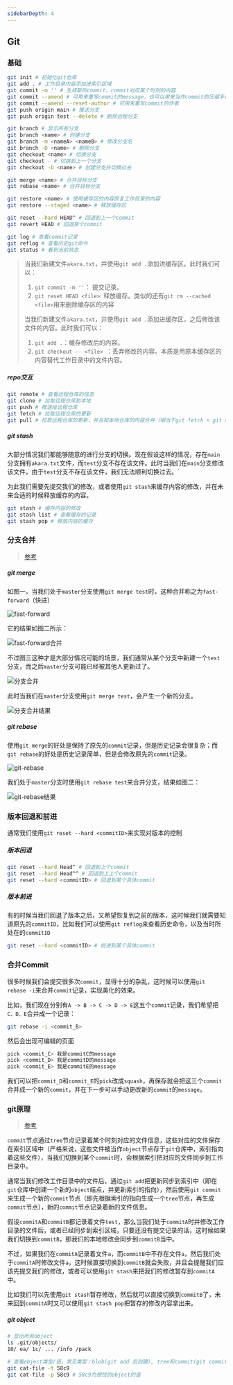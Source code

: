```yaml
---
sidebarDepth: 4
---
```

## Git

### 基础

``` bash
git init # 初始化git仓库
git add . # 工作目录内容添加进索引区域
git commit -m '' # 生成新的commit，commit对应某个时刻的内容
git commit --amend # 可用来重写commit的message，也可以用来当作commit的压缩手段
git commit --amend --reset-author # 可用来重写commit的作者
git push origin main # 推送分支  
git push origin test --delete # 删除远程分支

git branch # 显示所有分支
git branch <name> # 创建分支
git branch -m <nameA> <nameB> # 修改分支名
git branch -D <name> # 删除分支
git checkout <name> # 切换分支
git checkout - # 切换到上一个分支
git checkout -b <name> # 创建分支并切换过去

git merge <name> # 合并目标分支
git rebase <name> # 合并目标分支

git restore <name> # 使用缓存区的内容恢复工作目录的内容
git restore --staged <name> # 释放缓存区

git reset --hard HEAD^ # 回退到上一个commit
git revert HEAD # 回退某个commit

git log # 查看commit记录
git reflog # 查看历史git命令
git status # 看到当前状态
```

> 当我们新建文件`akara.txt`，并使用`git add .`添加进缓存区。此时我们可以：
>
> 1. `git commit -m ''`： 提交记录。
> 2. `git reset HEAD <file>`: 释放缓存。类似的还有`git rm --cached <file>`用来删除缓存区的内容
>
> 当我们新建文件`akara.txt`，并使用`git add .`添加进缓存区，之后修改该文件的内容。此时我们可以：
>
> 1. `git add .`：缓存修改后的内容。
> 2. `git checkout -- <file> `：丢弃修改的内容。本质是用原本缓存区的内容替代工作目录中的文件内容。
>



##### repo交互

``` bash
git remote # 查看远程仓库的信息
git clone # 拉取远程仓库到本地
git push # 推送给远程仓库
git fetch # 拉取远程仓库的更新
git pull # 拉取远程仓库的更新，并且和本地仓库的内容合并（相当于git fetch + git merge）
```

##### git stash

大部分情况我们都能够随意的进行分支的切换。现在假设这样的情况，存在`main`分支拥有`akara.txt`文件，而`test`分支不存在该文件。此时当我们在`main`分支修改该文件，由于`test`分支不存在该文件，我们无法顺利切换过去。`

为此我们需要先提交我们的修改，或者使用`git stash`来缓存内容的修改，并在未来合适的时候释放缓存的内容。

``` bash
git stash # 缓存内容的修改
git stash list # 查看缓存的记录
git stash pop # 释放内容的缓存
```



### 分支合并

> [参考](https://backlog.com/git-tutorial/cn/stepup/stepup1_4.html)

##### git merge

如图一，当我们处于`master`分支使用`git merge test`时，这种合并称之为`fast-forward`（快进）

![fast-forward](https://backlog.com/git-tutorial/cn/img/post/stepup/capture_stepup1_4_1.png)



它的结果如图二所示：

![fast-forward合并](https://backlog.com/git-tutorial/cn/img/post/stepup/capture_stepup1_4_2.png)



不过图三这种才是大部分情况可能的场景，我们通常从某个分支中新建一个`test`分支，而之后`master`分支可能已经被其他人更新过了。

![分支合并](https://backlog.com/git-tutorial/cn/img/post/stepup/capture_stepup1_4_3.png)



此时当我们在`master`分支使用`git merge test`，会产生一个新的分支。

![分支合并结果](https://backlog.com/git-tutorial/cn/img/post/stepup/capture_stepup1_4_4.png)



##### git rebase

使用`git merge`的好处是保持了原先的`commit`记录，但是历史记录会很复杂；而`git rebase`的好处是历史记录简单，但是会修改原先的`commit`记录。

![git-rebase](https://backlog.com/git-tutorial/cn/img/post/stepup/capture_stepup1_4_6.png)

我们处于`master`分支时使用`git rebase test`来合并分支，结果如图二：

![git-rebase结果](https://backlog.com/git-tutorial/cn/img/post/stepup/capture_stepup1_4_7.png)





### 版本回退和前进

通常我们使用`git reset --hard <commitID>`来实现对版本的控制

##### 版本回退

``` bash
git reset --hard Head^ # 回退到上个commit
git reset --hard Head^^ # 回退到上上个commit
git reset --hard <commitID> # 回退到某个具体commit
```



##### 版本前进

有的时候当我们回退了版本之后，又希望恢复到之前的版本，这时候我们就需要知道原先的`commitID`，比如我们可以使用`git reflog`来查看历史命令，以及当时所处在的`commitID`

``` bash
git reset --hard <commitID> # 前进到某个具体commit
```





### 合并Commit

很多时候我们会提交很多次`commit`，显得十分的杂乱，这时候可以使用`git rebase -i`来合并`commit`记录，实现美化的效果。

比如，我们现在分别有`A -> B -> C -> D -> E`这五个`commit`记录，我们希望把`C、D、E`合并成一个记录：

``` bash
git rebase -i <commit_B>
```

然后会出现可编辑的页面

``` bash
pick <commit_C> 我是commitC的message
pick <commit_D> 我是commitD的message
pick <commit_E> 我是commitE的message
```

我们可以把`commit_D`和`commit_E`的`pick`改成`squash`，再保存就会把这三个`commit`合并成一个新的`commit`，并在下一步可以手动更改新的`commit`的`message`。



### git原理

> [参考](https://zhuanlan.zhihu.com/p/96631135)

`commit`节点通过`tree`节点记录着某个时刻对应的文件信息，这些对应的文件保存在索引区域中（严格来说，这些文件被当作`object`节点存于`git`仓库中，索引指向着这些文件），当我们切换到某个`commit`时，会根据索引把对应的文件同步到工作目录中。

通常当我们修改工作目录中的文件后，通过`git add`把更新同步到索引中（即在`git`仓库中创建一个新的`object`结点，并更新索引的指向），然后使用`git commit`来生成一个新的`commit`节点（即先根据索引的指向生成一个`tree`节点，再生成`commit`节点），新的`commit`节点记录着新的文件信息。



假设`commitA`和`commitB`都记录着文件`test`，那么当我们处于`commitA`时并修改工作目录的文件后，或者已经同步到索引区域，只要还没有提交记录的话，这时候如果我们切换到`commitB`，那我们的本地修改会同步到`commitB`当中。

不过，如果我们在`commitA`记录着文件`a`，而`commitB`中不存在文件`a`，然后我们处于`commitA`时修改文件`a`，这时候直接切换到`commitB`就会失败，并且会提醒我们应该先提交我们的修改，或者可以使用`git stash`来把我们的修改暂存到`commitA`中。

比如我们可以先使用`git stash`暂存修改，然后就可以直接切换到`commitB`了，未来回到`commitA`时又可以使用`git stash pop`把暂存的修改内容拿出来。

##### git object

``` bash
# 显示所有object
ls .git/objects/
10/ ea/ 1c/ ... /info /pack

# 查看object类型/值，常见类型：blob(git add 后创建), tree和commit(git commit 后创建)
git cat-file -t 58c9 
git cat-file -p 58c9 # 58c9为想找的object的值
```


